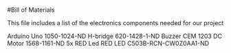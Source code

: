 #Bill of Materials

This file includes a list of the electronics components needed for our project

Arduino Uno	1050-1024-ND
H-bridge	620-1428-1-ND
Buzzer		CEM 1203
DC Motor	1568-1161-ND
5x RED Led	RED LED	C503B-RCN-CW0Z0AA1-ND